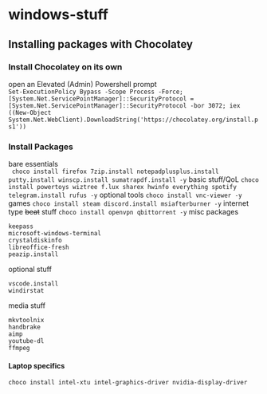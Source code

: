 # windows-stuff

## Installing packages with Chocolatey
### Install Chocolatey on its own
open an Elevated (Admin) Powershell prompt  
```Set-ExecutionPolicy Bypass -Scope Process -Force; [System.Net.ServicePointManager]::SecurityProtocol = [System.Net.ServicePointManager]::SecurityProtocol -bor 3072; iex ((New-Object System.Net.WebClient).DownloadString('https://chocolatey.org/install.ps1'))```
### Install Packages
bare essentials  
``` choco install firefox 7zip.install notepadplusplus.install putty.install winscp.install sumatrapdf.install -y```
basic stuff/QoL
```choco install powertoys wiztree f.lux sharex hwinfo everything spotify telegram.install rufus -y```
optional tools
```choco install vnc-viewer -y```
games
```choco install steam discord.install msiafterburner -y```
internet type ~~beat~~ stuff
```choco install openvpn qbittorrent -y```
misc packages
```
keepass
microsoft-windows-terminal
crystaldiskinfo
libreoffice-fresh
peazip.install
```

optional stuff
```
vscode.install
windirstat

```

media stuff
```
mkvtoolnix
handbrake
aimp
youtube-dl
ffmpeg
```

#### Laptop specifics
```
choco install intel-xtu intel-graphics-driver nvidia-display-driver
```
